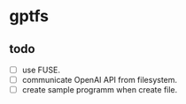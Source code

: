 # gptfs

## todo
- [ ] use FUSE.
- [ ] communicate OpenAI API from filesystem.
- [ ] create sample programm when create file.
